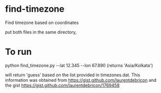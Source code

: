 find-timezone
=============

Find timezone based on coordinates

put both files in the same directory, 

To run
=============

python find_timezone.py --lat 12.345 --lon 67.890
(returns 'Asia/Kolkata')

will return 'guess' based on the list provided in timezones.dat. This information was obtained from https://gist.github.com/laurentdebricon and the gist https://gist.github.com/laurentdebricon/1769458
